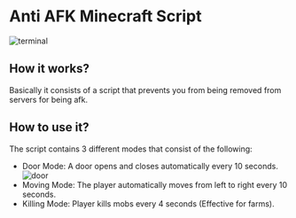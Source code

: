 # Anti AFK Minecraft Script
![terminal](https://i.imgur.com/mQhQhvs.png)

## How it works?
Basically it consists of a script that prevents you from being removed from servers for being afk.

## How to use it?
The script contains 3 different modes that consist of the following:
- Door Mode: A door opens and closes automatically every 10 seconds. 
  ![door](https://i.imgur.com/nackxjR.gif)
- Moving Mode: The player automatically moves from left to right every 10 seconds. 
- Killing Mode: Player kills mobs every 4 seconds (Effective for farms). 
